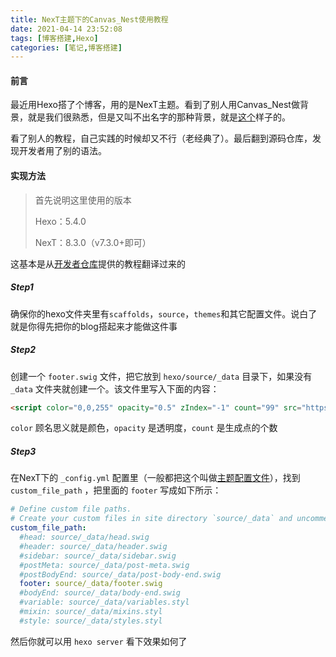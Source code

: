 ```yaml
---
title: NexT主题下的Canvas_Nest使用教程
date: 2021-04-14 23:52:08
tags: [博客搭建,Hexo]
categories: [笔记,博客搭建]
---
```

#### 前言

最近用Hexo搭了个博客，用的是NexT主题。看到了别人用Canvas_Nest做背景，就是我们很熟悉，但是又叫不出名字的那种背景，就是[这个](https://git.hust.cc/canvas-nest.js/)样子的。

看了别人的教程，自己实践的时候却又不行（老经典了）。最后翻到源码仓库，发现开发者用了别的语法。

#### 实现方法

> 首先说明这里使用的版本
>
> Hexo：5.4.0
>
> NexT：8.3.0（v7.3.0+即可）

这基本是从[开发者仓库](https://github.com/theme-next/theme-next-canvas-nest)提供的教程翻译过来的

##### Step1

确保你的hexo文件夹里有`scaffolds`，`source`，`themes`和其它配置文件。说白了就是你得先把你的blog搭起来才能做这件事

##### Step2

创建一个 `footer.swig` 文件，把它放到 `hexo/source/_data` 目录下，如果没有 `_data` 文件夹就创建一个。该文件里写入下面的内容：

```html
<script color="0,0,255" opacity="0.5" zIndex="-1" count="99" src="https://cdn.jsdelivr.net/npm/canvas-nest.js@1/dist/canvas-nest.js"></script>
```

`color` 顾名思义就是颜色，`opacity` 是透明度，`count` 是生成点的个数

##### Step3

在NexT下的 `_config.yml` 配置里（一般都把这个叫做<u>主题配置文件</u>），找到 `custom_file_path` ，把里面的 `footer` 写成如下所示：

```yaml
# Define custom file paths.
# Create your custom files in site directory `source/_data` and uncomment needed files below.
custom_file_path:
  #head: source/_data/head.swig
  #header: source/_data/header.swig
  #sidebar: source/_data/sidebar.swig
  #postMeta: source/_data/post-meta.swig
  #postBodyEnd: source/_data/post-body-end.swig
  footer: source/_data/footer.swig
  #bodyEnd: source/_data/body-end.swig
  #variable: source/_data/variables.styl
  #mixin: source/_data/mixins.styl
  #style: source/_data/styles.styl
```

然后你就可以用 `hexo server` 看下效果如何了

